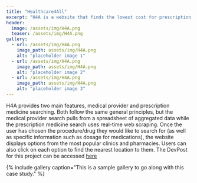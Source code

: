 ```yaml
---
title: "Healthcare4All"
excerpt: "H4A is a website that finds the lowest cost for prescription medication and medical services for uninsured patients in the local Nashville Area"
header:
  image: /assets/img/H4A.png
  teaser: /assets/img/H4A.png
gallery:
  - url: /assets/img/H4A.png
    image_path: assets/img/H4A.png
    alt: "placeholder image 1"
  - url: /assets/img/H4A.png
    image_path: assets/img/H4A.png
    alt: "placeholder image 2"
  - url: /assets/img/H4A.png
    image_path: assets/img/H4A.png
    alt: "placeholder image 3"
---
```


H4A provides two main features, medical provider and prescription medicine searching. Both follow the same general principles, but the medical provider search pulls from a spreadsheet of aggregated data while the prescription medicine search uses real-time web scraping. Once the user has chosen the procedure/drug they would like to search for (as well as specific information such as dosage for medications), the website displays options from the most popular clinics and pharmacies. Users can also click on each option to find the nearest location to them. The DevPost for this project can be accessed [here](https://devpost.com/software/betterx)

{% include gallery caption="This is a sample gallery to go along with this case study." %}
